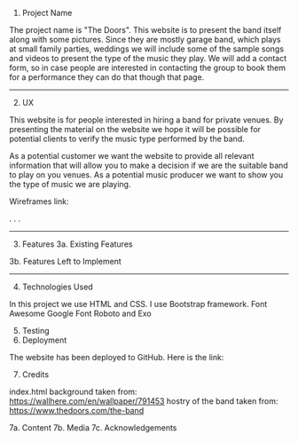 1. Project Name

The project name is "The Doors". This website is to present the band itself along with some pictures. 
Since they are mostly garage band, which plays at small family parties, weddings we will include some of the sample songs and videos to present the type of the music they play.
We will add a contact form, so in case people are interested in contacting the group to book them for a performance they can do that though that page. 

------------------------------------

2. UX

This website is for people interested in hiring a band for private venues.
By presenting the material on the website we hope it will be possible for potential clients to verify the music type performed by the band.

As a potential customer we want the website to provide all relevant information that will allow you to make a decision if we are the suitable band to play on you venues.
As a potential music producer we want to show you the type of music we are playing.

Wireframes link: 

.
.
.

------------------------------------

3. Features
3a. Existing Features



3b. Features Left to Implement


------------------------------------

4. Technologies Used

In this project we use HTML and CSS. 
I use Bootstrap framework. 
Font Awesome
Google Font Roboto and Exo

5. Testing
6. Deployment

The website has been deployed to GitHub. Here is the link: 


7. Credits

index.html background taken from: https://wallhere.com/en/wallpaper/791453
hostry of the band taken from: https://www.thedoors.com/the-band


7a. Content
7b. Media 
7c. Acknowledgements

